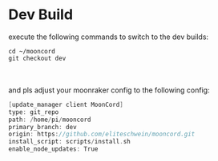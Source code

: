 # Dev Build

execute the following commands to switch to the dev builds:
```shell
cd ~/mooncord
git checkout dev
``` 
<br><br>
and pls adjust your moonraker config to the following config:  
```c
[update_manager client MoonCord]
type: git_repo
path: /home/pi/mooncord
primary_branch: dev
origin: https://github.com/eliteschwein/mooncord.git
install_script: scripts/install.sh
enable_node_updates: True
``` 